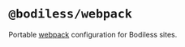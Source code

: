 # `@bodiless/webpack`

Portable [webpack](https://webpack.js.org/) configuration for Bodiless sites.
